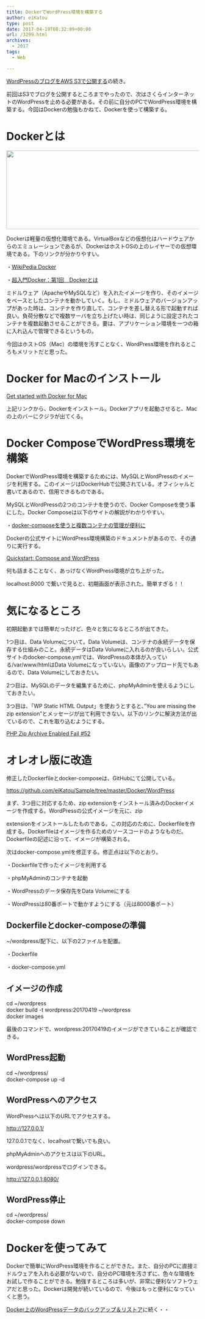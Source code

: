 ```yaml
---
title: DockerでWordPress環境を構築する
author: eiKatou
type: post
date: 2017-04-19T08:32:09+00:00
url: /3299.html
archives:
  - 2017
tags:
  - Web

---
```

[WordPressのブログをAWS S3で公開する][1]の続き。

前回はS3でブログを公開するところまでやったので、次はさくらインターネットのWordPressを止める必要がある。その前に自分のPCでWordPress環境を構築する。今回はDockerの勉強もかねて、Dockerを使って構築する。

# Dockerとは

<img src="/uploads/2017/04/docker_logo.png" alt="" width="600" height="206" class="alignnone size-full wp-image-3338" srcset="/uploads/2017/04/docker_logo.png 600w, /uploads/2017/04/docker_logo-300x103.png 300w, /uploads/2017/04/docker_logo-500x172.png 500w" sizes="(max-width: 600px) 100vw, 600px" />

Dockerは軽量の仮想化環境である。VirtualBoxなどの仮想化はハードウェアからのエミュレーションであるが、DockerはホストOSの上のレイヤーでの仮想環境である。下のリンクが分かりやすい。
  
・<a href="https://ja.wikipedia.org/wiki/Docker" target="_blank">WikiPedia Docker</a>
  
・<a href="http://www.atmarkit.co.jp/ait/articles/1701/30/news037.html" target="_blank">超入門Docker：第1回　Dockerとは</a>

ミドルウェア（ApacheやMySQLなど）を入れたイメージを作り、そのイメージをベースとしたコンテナを動かしていく。もし、ミドルウェアのバージョンアップがあった時は、コンテナを作り直して、コンテナを差し替える形で起動すれば良い。負荷分散などで複数サーバを立ち上げたい時は、同じように設定されたコンテナを複数起動させることができる。要は、アプリケーション環境を一つの箱に入れ込んで管理できるというもの。

今回はホストOS（Mac）の環境を汚すことなく、WordPress環境を作れるところもメリットだと思った。

<!--more-->

# Docker for Macのインストール

<a href="https://docs.docker.com/docker-for-mac/" target="_blank">Get started with Docker for Mac</a>
  
上記リンクから、Dockerをインストール。Dockerアプリを起動させると、Macの上のバーにクジラが出てくる。

# Docker ComposeでWordPress環境を構築

DockerでWordPress環境を構築するためには、MySQLとWordPressのイメージを利用する。このイメージはDockerHubで公開されている。オフィシャルと書いてあるので、信用できるものである。

MySQLとWordPressの2つのコンテナを使うので、Docker Composeを使う事にした。Docker Composeは以下のサイトの解説がわかりやすい。
  
・<a href="http://qiita.com/y_hokkey/items/d51e69c6ff4015e85fce" target="_blank">docker-composeを使うと複数コンテナの管理が便利に</a>

Dockerの公式サイトにWordPress環境構築のドキュメントがあるので、その通りに実行する。
  
<a href="https://docs.docker.com/compose/wordpress/" target="_blank">Quickstart: Compose and WordPress</a>

何も詰まることなく、あっけなくWordPress環境が立ち上がった。
  
localhost:8000 で繋いで見ると、初期画面が表示された。簡単すぎる！！

# 気になるところ

初期起動までは簡単だったけど、色々と気になるところが出てきた。

1つ目は、Data Volumeについて。Data Volumeは、コンテナの永続データを保存する仕組みのこと。永続データはData Volumeに入れるのが良いらしい。公式サイトのdocker-compose.ymlでは、WordPressの本体が入っている/var/www/htmlはData Volumeになっていない。画像のアップロード先でもあるので、Data Volumeにしておきたい。

2つ目は、MySQLのデータを編集するために、phpMyAdminを使えるようにしておきたい。

3つ目は、「WP Static HTML Output」を使おうとすると、&#8221;You are missing the zip extension”とメッセージが出て利用できない。以下のリンクに解決方法が出ているので、これを取り込むようにする。
  
<a href="https://github.com/docker-library/php/issues/52" target="_blank">PHP Zip Archive Enabled Fail #52</a>

# オレオレ版に改造

修正したDockerfileとdocker-composeは、GitHubにて公開している。
  
<a href="https://github.com/eiKatou/Sample/tree/master/Docker/WordPress" target="_blank">https://github.com/eiKatou/Sample/tree/master/Docker/WordPress</a>

まず、3つ目に対応するため、zip extensionをインストール済みのDockerイメージを作成する。WordPressの公式イメージを元に、zip
   
extensionをインストールしたものである。この対応のために、Dockerfileを作成する。Dockerfileはイメージを作るためのソースコードのようなものだ。Dockerfileの記述に沿って、イメージが構築される。

次はdocker-compose.ymlを修正する。修正点は以下のとおり。
  
・Dockerfileで作ったイメージを利用する
  
・phpMyAdminのコンテナを起動
  
・WordPressのデータ保存先をData Volumeにする
  
・WordPressは80番ポートで動かすようにする（元は8000番ポート） 

## Dockerfileとdocker-composeの準備

~/wordpress/配下に、以下の2ファイルを配置。
  
・Dockerfile
  
・docker-compose.yml

## イメージの作成

<div class="code_box">
  cd ~/wordpress<br /> docker build -t wordpress:20170419 ~/wordpress<br /> docker images
</div>

最後のコマンドで、wordpress:20170419のイメージができていることが確認できる。 

## WordPress起動

<div class="code_box">
  cd ~/wordpress/<br /> docker-compose up -d
</div>

## WordPressへのアクセス

WordPressへは以下のURLでアクセスする。
  
<a href="http://127.0.0.1/" target="_blank">http://127.0.0.1/</a>
  
127.0.0.1でなく、localhostで繋いでも良い。

phpMyAdminへのアクセスは以下のURL。
  
wordpress/wordpressでログインできる。
  
<a href="http://127.0.0.1:8080/" target="_blank">http://127.0.0.1:8080/</a> 

## WordPress停止

<div class="code_box">
  cd ~/wordpress/<br /> docker-compose down
</div>

# Dockerを使ってみて

Dockerで簡単にWordPress環境を作ることができた。また、自分のPCに直接ミドルウェアを入れる必要がないので、自分のPC環境を汚さずに、色々な環境をお試しで作ることができる。勉強するところは多いが、非常に便利なソフトウェアだと思った。Dockerは開発が続いているので、今後はもっと便利になっていくと思う。 

<a href="/3350.html" target="_blank">Docker上のWordPressデータのバックアップ＆リストア</a>に続く・・

 [1]: /3247.html
